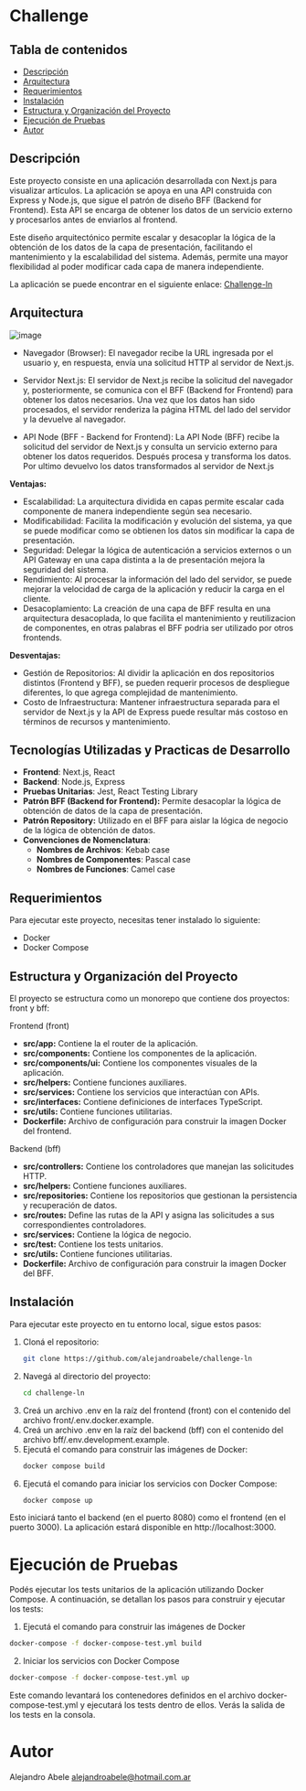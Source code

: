 # Challenge

## Tabla de contenidos
- [Descripción](#descripción)
- [Arquitectura](#arquitectura)
- [Requerimientos](#requerimientos)
- [Instalación](#instalación)
- [Estructura y Organización del Proyecto](#estructura-y-organización-del-proyecto)
- [Ejecución de Pruebas](#ejecución-de-pruebas)
- [Autor](#autor)

## Descripción
Este proyecto consiste en una aplicación desarrollada con Next.js para visualizar artículos. La aplicación se apoya en una API construida con Express y Node.js, que sigue el patrón de diseño BFF (Backend for Frontend). Esta API se encarga de obtener los datos de un servicio externo y procesarlos antes de enviarlos al frontend.

Este diseño arquitectónico permite escalar y desacoplar la lógica de la obtención de los datos de la capa de presentación, facilitando el mantenimiento y la escalabilidad del sistema. Además, permite una mayor flexibilidad al poder modificar cada capa de manera independiente.

La aplicación se puede encontrar en el siguiente enlace: [Challenge-ln](https://front-alejandroabele-alejandroabeles-projects.vercel.app/)

## Arquitectura

![image](https://github.com/alejandroabele/challenge-ln/assets/71268932/06420689-2c23-43a6-8a8f-0429d3c71049)

- Navegador (Browser):
El navegador recibe la URL ingresada por el usuario y, en respuesta, envía una solicitud HTTP al servidor de Next.js.

- Servidor Next.js:
El servidor de Next.js recibe la solicitud del navegador y, posteriormente, se comunica con el BFF (Backend for Frontend) para obtener los datos necesarios. Una vez que los datos han sido procesados, el servidor renderiza la página HTML del lado del servidor y la devuelve al navegador.

- API Node (BFF - Backend for Frontend):
La API Node (BFF) recibe la solicitud del servidor de Next.js y consulta un servicio externo para obtener los datos requeridos. Después procesa y transforma los datos. Por ultimo devuelvo los datos transformados al servidor de Next.js

**Ventajas:**
- Escalabilidad: La arquitectura dividida en capas permite escalar cada componente de manera independiente según sea necesario.
- Modificabilidad: Facilita la modificación y evolución del sistema, ya que se puede modificar como se obtienen los datos sin modificar la capa de presentación.
- Seguridad: Delegar la lógica de autenticación a servicios externos o un API Gateway en una capa distinta a la de presentación mejora la seguridad del sistema.
- Rendimiento: Al procesar la información del lado del servidor, se puede mejorar la velocidad de carga de la aplicación y reducir la carga en el cliente.
- Desacoplamiento: La creación de una capa de BFF resulta en una arquitectura desacoplada, lo que facilita el mantenimiento y reutilizacion de componentes, en otras palabras el BFF podria ser utilizado por otros frontends.

**Desventajas:**
- Gestión de Repositorios: Al dividir la aplicación en dos repositorios distintos (Frontend y BFF), se pueden requerir procesos de despliegue diferentes, lo que agrega complejidad de mantenimiento.
- Costo de Infraestructura: Mantener infraestructura separada para el servidor de Next.js y la API de Express puede resultar más costoso en términos de recursos y mantenimiento.

## Tecnologías Utilizadas y Practicas de Desarrollo

- **Frontend**: Next.js, React
- **Backend**: Node.js, Express
- **Pruebas Unitarias**: Jest, React Testing Library
- **Patrón BFF (Backend for Frontend):** Permite desacoplar la lógica de obtención de datos de la capa de presentación. 
- **Patrón Repository:** Utilizado en el BFF para aislar la lógica de negocio de la lógica de obtención de datos.
- **Convenciones de Nomenclatura**:
  - **Nombres de Archivos**: Kebab case
  - **Nombres de Componentes**: Pascal case
  - **Nombres de Funciones**: Camel case

## Requerimientos
Para ejecutar este proyecto, necesitas tener instalado lo siguiente:

- Docker
- Docker Compose

## Estructura y Organización del Proyecto

El proyecto se estructura como un monorepo que contiene dos proyectos: front y bff:

Frontend (front)
- **src/app:** Contiene la el router de la aplicación.
- **src/components:** Contiene los componentes de la aplicación.
- **src/components/ui:** Contiene los componentes visuales de la aplicación.
- **src/helpers:** Contiene funciones auxiliares.
- **src/services:** Contiene los servicios que interactúan con APIs.
- **src/interfaces:** Contiene definiciones de interfaces TypeScript.
- **src/utils:** Contiene funciones utilitarias.
- **Dockerfile:** Archivo de configuración para construir la imagen Docker del frontend.


Backend (bff)
- **src/controllers:** Contiene los controladores que manejan las solicitudes HTTP.
- **src/helpers:** Contiene funciones auxiliares.
- **src/repositories:** Contiene los repositorios que gestionan la persistencia y recuperación de datos.
- **src/routes:** Define las rutas de la API y asigna las solicitudes a sus correspondientes controladores.
- **src/services:** Contiene la lógica de negocio.
- **src/test:** Contiene los tests unitarios.
- **src/utils:** Contiene funciones utilitarias.
- **Dockerfile:** Archivo de configuración para construir la imagen Docker del BFF.


## Instalación

Para ejecutar este proyecto en tu entorno local, sigue estos pasos:

1. Cloná el repositorio:
   ```sh
   git clone https://github.com/alejandroabele/challenge-ln
   ```
2. Navegá al directorio del proyecto:
   ```sh
   cd challenge-ln
   ```
3. Creá un archivo .env en la raíz del frontend (front) con el contenido del archivo front/.env.docker.example.
4. Creá un archivo .env en la raíz del backend (bff) con el contenido del archivo bff/.env.development.example.
5. Ejecutá el comando para construir las imágenes de Docker:
   ```sh
   docker compose build
   ```
6. Ejecutá el comando para iniciar los servicios con Docker Compose:
      ```sh
   docker compose up
   ```
Esto iniciará tanto el backend (en el puerto 8080) como el frontend (en el puerto 3000). La aplicación estará disponible en http://localhost:3000.

# Ejecución de Pruebas
Podés ejecutar los tests unitarios de la aplicación utilizando Docker Compose. A continuación, se detallan los pasos para construir y ejecutar los tests:

1. Ejecutá el comando para construir las imágenes de Docker
```sh
docker-compose -f docker-compose-test.yml build
```
2. Iniciar los servicios con Docker Compose
```sh
docker-compose -f docker-compose-test.yml up
```
Este comando levantará los contenedores definidos en el archivo docker-compose-test.yml y ejecutará los tests dentro de ellos. Verás la salida de los tests en la consola.

# Autor

Alejandro Abele 
alejandroabele@hotmail.com.ar
